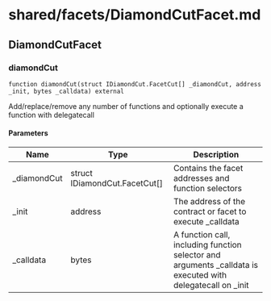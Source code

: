 # shared/facets/DiamondCutFacet.md

## DiamondCutFacet

### diamondCut

```solidity
function diamondCut(struct IDiamondCut.FacetCut[] _diamondCut, address _init, bytes _calldata) external
```

Add/replace/remove any number of functions and optionally execute a function with delegatecall

#### Parameters

| Name         | Type                          | Description                                                                                                   |
| ------------ | ----------------------------- | ------------------------------------------------------------------------------------------------------------- |
| \_diamondCut | struct IDiamondCut.FacetCut[] | Contains the facet addresses and function selectors                                                           |
| \_init       | address                       | The address of the contract or facet to execute \_calldata                                                    |
| \_calldata   | bytes                         | A function call, including function selector and arguments \_calldata is executed with delegatecall on \_init |
